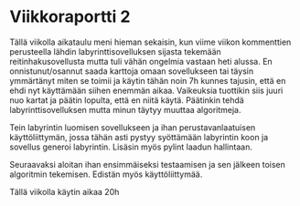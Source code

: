 # Viikkoraportti 2
Tällä viikolla aikataulu meni hieman sekaisin, kun viime viikon kommenttien perusteella lähdin labyrinttisovelluksen sijasta tekemään reitinhakusovellusta mutta
tuli vähän ongelmia vastaan heti alussa. En onnistunut/osannut saada karttoja omaan sovellukseen tai täysin ymmärtänyt miten se toimii ja käytin tähän noin 7h kunnes
tajusin, että en ehdi nyt käyttämään siihen enemmän aikaa. Vaikeuksia tuottikin siis juuri nuo kartat ja päätin lopulta, että en niitä käytä. Päätinkin tehdä labyrinttisovelluksen mutta minun täytyy muuttaa algoritmeja. 

Tein labyrintin luomisen sovellukseen ja ihan perustavanlaatuisen käyttöliittymän, jossa tähän asti pystyy syöttämään labyrintin koon ja sovellus generoi labyrintin.
Lisäsin myös pylint laadun hallintaan. 

Seuraavaksi aloitan ihan ensimmäiseksi testaamisen ja sen jälkeen toisen algoritmin tekemisen. Edistän myös käyttöliittymää.

Tällä viikolla käytin aikaa 20h
